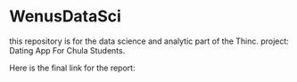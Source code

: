 # WenusDataSci
this repository is for the data science and analytic part of the Thinc. project: Dating App For Chula Students.

Here is the final link for the report: 
